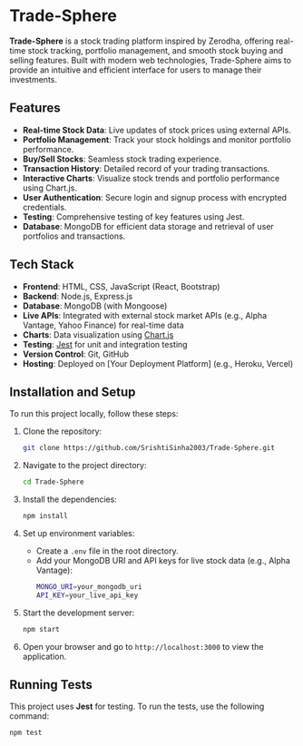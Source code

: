 # Trade-Sphere

**Trade-Sphere** is a stock trading platform inspired by Zerodha, offering real-time stock tracking, portfolio management, and smooth stock buying and selling features. Built with modern web technologies, Trade-Sphere aims to provide an intuitive and efficient interface for users to manage their investments.
<br>

## Features

- **Real-time Stock Data**: Live updates of stock prices using external APIs.
- **Portfolio Management**: Track your stock holdings and monitor portfolio performance.
- **Buy/Sell Stocks**: Seamless stock trading experience.
- **Transaction History**: Detailed record of your trading transactions.
- **Interactive Charts**: Visualize stock trends and portfolio performance using Chart.js.
- **User Authentication**: Secure login and signup process with encrypted credentials.
- **Testing**: Comprehensive testing of key features using Jest.
- **Database**: MongoDB for efficient data storage and retrieval of user portfolios and transactions.

## Tech Stack

- **Frontend**: HTML, CSS, JavaScript (React, Bootstrap)
- **Backend**: Node.js, Express.js
- **Database**: MongoDB (with Mongoose)
- **Live APIs**: Integrated with external stock market APIs (e.g., Alpha Vantage, Yahoo Finance) for real-time data
- **Charts**: Data visualization using [Chart.js](https://www.chartjs.org/)
- **Testing**: [Jest](https://jestjs.io/) for unit and integration testing
- **Version Control**: Git, GitHub
- **Hosting**: Deployed on [Your Deployment Platform] (e.g., Heroku, Vercel)

## Installation and Setup

To run this project locally, follow these steps:

1. Clone the repository:
    ```bash
    git clone https://github.com/SrishtiSinha2003/Trade-Sphere.git
    ```

2. Navigate to the project directory:
    ```bash
    cd Trade-Sphere
    ```

3. Install the dependencies:
    ```bash
    npm install
    ```

4. Set up environment variables:
    - Create a `.env` file in the root directory.
    - Add your MongoDB URI and API keys for live stock data (e.g., Alpha Vantage):
      ```bash
      MONGO_URI=your_mongodb_uri
      API_KEY=your_live_api_key
      ```

5. Start the development server:
    ```bash
    npm start
    ```

6. Open your browser and go to `http://localhost:3000` to view the application.

## Running Tests

This project uses **Jest** for testing. To run the tests, use the following command:

```bash
npm test

 
 
